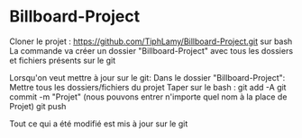 # Billboard-Project

Cloner le projet : https://github.com/TiphLamy/Billboard-Project.git sur bash
La commande va créer un dossier "Billboard-Project" avec tous les dossiers et fichiers présents sur le git

Lorsqu'on veut mettre à jour sur le git:
Dans le dossier "Billboard-Project":
  Mettre tous les dossiers/fichiers du projet
  Taper sur le bash : 
    git add -A
    git commit -m "Projet" (nous pouvons entrer n'importe quel nom à la place de Projet)
    git push
  
Tout ce qui a été modifié est mis à jour sur le git
